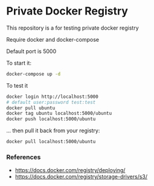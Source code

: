 # Private Docker Registry

This repository is a for testing private docker registry

Require docker and docker-compose

Default port is 5000

To start it:
```bash
docker-compose up -d
```

To test it
```bash
docker login http://localhost:5000
# default user:password test:test
docker pull ubuntu
docker tag ubuntu localhost:5000/ubuntu
docker push localhost:5000/ubuntu
```

... then pull it back from your registry:
```bash
docker pull localhost:5000/ubuntu
```

### References
* https://docs.docker.com/registry/deploying/
* https://docs.docker.com/registry/storage-drivers/s3/
